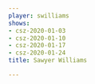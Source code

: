 ```yaml
---
player: swilliams
shows:
- csz-2020-01-03
- csz-2020-01-10
- csz-2020-01-17
- csz-2020-01-24
title: Sawyer Williams

---
```


